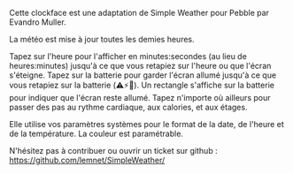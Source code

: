 Cette clockface est une adaptation de Simple Weather pour Pebble par Evandro Muller.

La météo est mise à jour toutes les demies heures.

Tapez sur l'heure pour l'afficher en minutes:secondes (au lieu de heures:minutes) jusqu'à ce que vous retapiez sur l'heure ou que l'écran s'éteigne.
Tapez sur la batterie pour garder l'écran allumé jusqu'à ce que vous retapiez sur la batterie (⚠️⚡🔋). Un rectangle s'affiche sur la batterie pour indiquer que l'écran reste allumé.
Tapez n'importe où ailleurs pour passer des pas au rythme cardiaque, aux calories, et aux étages.

Elle utilise vos paramètres systèmes pour le format de la date, de l'heure et de la température.
La couleur est paramétrable.


N'hésitez pas à contribuer ou ouvrir un ticket sur github : https://github.com/lemnet/SimpleWeather/